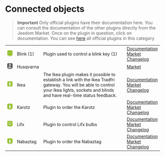 
# Connected objects


>**Important**
>Only official plugins have their documentation here. You can consult the documentation of the other plugins directly from the Jeedom Market. Once on the plugin in question, click on documentation.
>You can see [here](https://market.jeedom.com/index.php?v=d&p=market&type=plugin&categorie=devicecommunication) all official plugins in this category


| | | | |
|--- | --- | --- | ---|
|<img src="blink1/blink1_icon.png" class="pluginLogo" width="100" />|Blink (1)|Plugin used to control a blink key (1)|[Documentation](blink1/index.md)<br/>[Market](https://market.jeedom.com/index.php?v=d&p=market_display&id=1244)<br/>[Changelog](blink1/changelog.md)|
|<img src="husqvarna/husqvarna_icon.png" class="pluginLogo" width="100" />|Husqvarna||[Market](https://market.jeedom.com/index.php?v=d&p=market_display&id=3101)|
|<img src="ikealight/ikealight_icon.png" class="pluginLogo" width="100" />|Ikea|The Ikea plugin makes it possible to establish a link with the Ikea Tradfri gateway. You will be able to control your Ikea lights, sockets and blinds and have real-time status feedback.|[Documentation](ikealight/index.md)<br/>[Market](https://market.jeedom.com/index.php?v=d&p=market_display&id=3039)<br/>[Changelog](ikealight/changelog.md)|
|<img src="karotz/karotz_icon.png" class="pluginLogo" width="100" />|Karotz|Plugin to order the Karotz|[Documentation](karotz/index.md)<br/>[Market](https://market.jeedom.com/index.php?v=d&p=market_display&id=148)<br/>[Changelog](karotz/changelog.md)|
|<img src="lifx/lifx_icon.png" class="pluginLogo" width="100" />|Lifx|Plugin to control Lifx bulbs|[Documentation](lifx/index.md)<br/>[Market](https://market.jeedom.com/index.php?v=d&p=market_display&id=2070)<br/>[Changelog](lifx/changelog.md)|
|<img src="nabaztag/nabaztag_icon.png" class="pluginLogo" width="100" />|Nabaztag|Plugin to order the Nabaztag|[Documentation](nabaztag/index.md)<br/>[Market](https://market.jeedom.com/index.php?v=d&p=market_display&id=151)<br/>[Changelog](nabaztag/changelog.md)|

